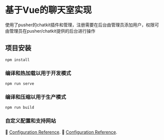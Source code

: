 # 基于Vue的聊天室实现

使用了pusher的chatkit插件和管理，注册需要在后台由管理员添加用户，权限可由管理员在pusher/chatkit提供的后台进行操作

## 项目安装
```
npm install
```

### 编译和热加载以用于开发模式
```
npm run serve
```

### 编译和压缩以用于生产模式
```
npm run build
```


### 自定义配置和支持网站
👀 [Configuration Reference](https://cli.vuejs.org/config/).
👀 [Configuration Reference](https://pusher.com/chatkit).
